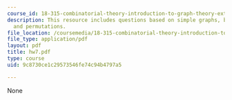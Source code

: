 ```yaml
---
course_id: 18-315-combinatorial-theory-introduction-to-graph-theory-extremal-and-enumerative-combinatorics-spring-2005
description: This resource includes questions based on simple graphs, billiard trajectory,
  and permutations.
file_location: /coursemedia/18-315-combinatorial-theory-introduction-to-graph-theory-extremal-and-enumerative-combinatorics-spring-2005/9c8730ce1c29573546fe74c94b4797a5_hw7.pdf
file_type: application/pdf
layout: pdf
title: hw7.pdf
type: course
uid: 9c8730ce1c29573546fe74c94b4797a5

---
```

None